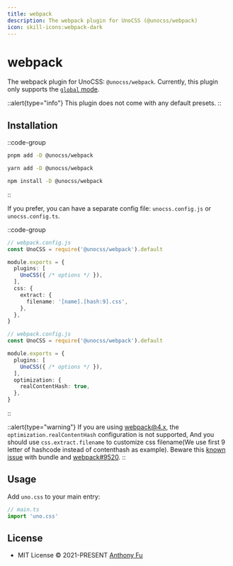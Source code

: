 ```yaml
---
title: webpack
description: The webpack plugin for UnoCSS (@unocss/webpack)
icon: skill-icons:webpack-dark
---
```



# webpack

The webpack plugin for UnoCSS: `@unocss/webpack`. Currently, this plugin only supports the [`global` mode](https://github.com/unocss/unocss/blob/main/packages/vite/src/types.ts#L11-L21).

::alert{type="info"}
This plugin does not come with any default presets.
::

## Installation

::code-group
  ```bash [pnpm]
  pnpm add -D @unocss/webpack
  ```
  ```bash [yarn]
  yarn add -D @unocss/webpack
  ```
  ```bash [npm]
  npm install -D @unocss/webpack
  ```
::

If you prefer, you can have a separate config file: `unocss.config.js` or `unocss.config.ts`.

::code-group
```ts [webpack 4]
// webpack.config.js
const UnoCSS = require('@unocss/webpack').default

module.exports = {
  plugins: [
    UnoCSS({ /* options */ }),
  ],
  css: {
    extract: {
      filename: '[name].[hash:9].css',
    },
  },
}
```
```ts [webpack 5]
// webpack.config.js
const UnoCSS = require('@unocss/webpack').default

module.exports = {
  plugins: [
    UnoCSS({ /* options */ }),
  ],
  optimization: {
    realContentHash: true,
  },
}
```
::

::alert{type="warning"}
If you are using webpack@4.x, the `optimization.realContentHash` configuration is not supported, And you should use `css.extract.filename` to customize css filename(We use first 9 letter of hashcode instead of contenthash as example). Beware this [known issue](https://github.com/unocss/unocss/issues/1728) with bundle and [webpack#9520](https://github.com/webpack/webpack/issues/9520#issuecomment-749534245).
::

## Usage

Add `uno.css` to your main entry:

```ts
// main.ts
import 'uno.css'
```

## License

- MIT License &copy; 2021-PRESENT [Anthony Fu](https://github.com/antfu)